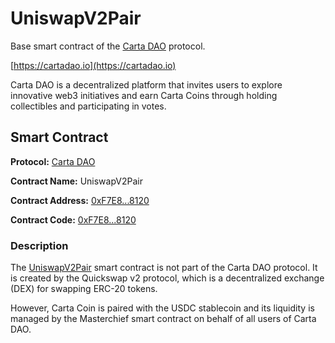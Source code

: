 # UniswapV2Pair

Base smart contract of the [Carta DAO](https://cartadao.io) protocol.

[https://cartadao.io](https://cartadao.io)

Carta DAO is a decentralized platform that invites users to explore innovative web3 initiatives and earn Carta Coins through holding collectibles and participating in votes.

## Smart Contract

**Protocol:** [Carta DAO](https://cartadao.io)

**Contract Name:** UniswapV2Pair

**Contract Address:** [0xF7E8...8120](https://polygonscan.com/token/0xF7E898ADd062063C3461BEcb8366be7c2C5C8120)

**Contract Code:** [0xF7E8...8120](https://polygonscan.com/address/0xF7E898ADd062063C3461BEcb8366be7c2C5C8120#code)

### Description
The [UniswapV2Pair](https://docs.quickswap.exchange/reference/smart-contracts/pair/.) smart contract is not part of the Carta DAO protocol. It is created by the Quickswap v2 protocol, which is a decentralized exchange (DEX) for swapping ERC-20 tokens.

However, Carta Coin is paired with the USDC stablecoin and its liquidity is managed by the Masterchief smart contract on behalf of all users of Carta DAO.
